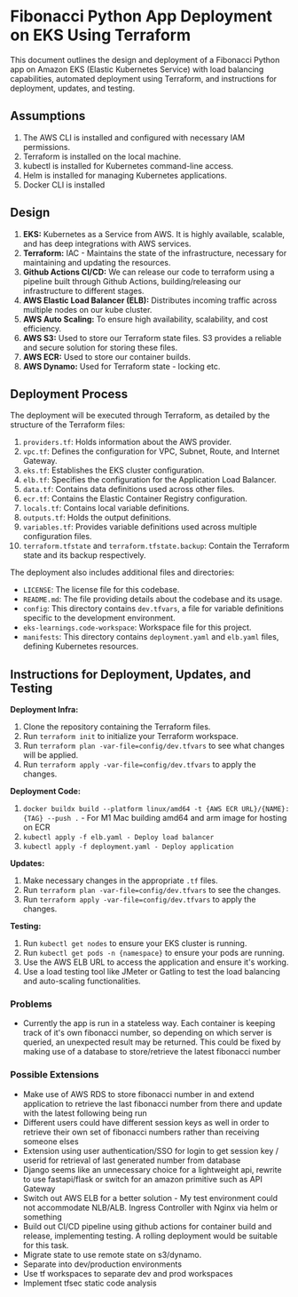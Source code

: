 # Fibonacci Python App Deployment on EKS Using Terraform

This document outlines the design and deployment of a Fibonacci Python app on Amazon EKS (Elastic Kubernetes Service) with load balancing capabilities, automated deployment using Terraform, and instructions for deployment, updates, and testing.

## Assumptions

1. The AWS CLI is installed and configured with necessary IAM permissions.
2. Terraform is installed on the local machine.
3. kubectl is installed for Kubernetes command-line access.
4. Helm is installed for managing Kubernetes applications.
5. Docker CLI is installed

## Design

1. **EKS:** Kubernetes as a Service from AWS. It is highly available, scalable, and has deep integrations with AWS services.
2. **Terraform:** IAC - Maintains the state of the infrastructure, necessary for maintaining and updating the resources.
3. **Github Actions CI/CD:** We can release our code to terraform using a pipeline built through Github Actions, building/releasing our infrastructure to different stages.
4. **AWS Elastic Load Balancer (ELB):** Distributes incoming traffic across multiple nodes on our kube cluster.
5. **AWS Auto Scaling:** To ensure high availability, scalability, and cost efficiency.
6. **AWS S3:** Used to store our Terraform state files. S3 provides a reliable and secure solution for storing these files.
7. **AWS ECR:** Used to store our container builds.
8. **AWS Dynamo:** Used for Terraform state - locking etc.

## Deployment Process

The deployment will be executed through Terraform, as detailed by the structure of the Terraform files:

1. `providers.tf`: Holds information about the AWS provider.
2. `vpc.tf`: Defines the configuration for VPC, Subnet, Route, and Internet Gateway.
3. `eks.tf`: Establishes the EKS cluster configuration.
4. `elb.tf`: Specifies the configuration for the Application Load Balancer.
5. `data.tf`: Contains data definitions used across other files.
6. `ecr.tf`: Contains the Elastic Container Registry configuration.
7. `locals.tf`: Contains local variable definitions.
8. `outputs.tf`: Holds the output definitions.
9. `variables.tf`: Provides variable definitions used across multiple configuration files.
10. `terraform.tfstate` and `terraform.tfstate.backup`: Contain the Terraform state and its backup respectively.

The deployment also includes additional files and directories:

- `LICENSE`: The license file for this codebase.
- `README.md`: The file providing details about the codebase and its usage.
- `config`: This directory contains `dev.tfvars`, a file for variable definitions specific to the development environment.
- `eks-learnings.code-workspace`: Workspace file for this project.
- `manifests`: This directory contains `deployment.yaml` and `elb.yaml` files, defining Kubernetes resources.

## Instructions for Deployment, Updates, and Testing

**Deployment Infra:**

1. Clone the repository containing the Terraform files.
2. Run `terraform init` to initialize your Terraform workspace.
3. Run `terraform plan -var-file=config/dev.tfvars` to see what changes will be applied.
4. Run `terraform apply -var-file=config/dev.tfvars` to apply the changes.

**Deployment Code:**

1. `docker buildx build --platform linux/amd64 -t {AWS ECR URL}/{NAME}:{TAG} --push .` - For M1 Mac building amd64 and arm image for hosting on ECR
2. `kubectl apply -f elb.yaml - Deploy load balancer`
3. `kubectl apply -f deployment.yaml - Deploy application`

**Updates:**

1. Make necessary changes in the appropriate `.tf` files.
2. Run `terraform plan -var-file=config/dev.tfvars` to see the changes.
3. Run `terraform apply -var-file=config/dev.tfvars` to apply the changes.

**Testing:**

1. Run `kubectl get nodes` to ensure your EKS cluster is running.
2. Run `kubectl get pods -n {namespace}` to ensure your pods are running.
3. Use the AWS ELB URL to access the application and ensure it's working.
4. Use a load testing tool like JMeter or Gatling to test the load balancing and auto-scaling functionalities.

### Problems

- Currently the app is run in a stateless way. Each container is keeping track of it's own fibonacci number, so depending on which server is queried, an unexpected result may be returned. This could be fixed by making use of a database to store/retrieve the latest fibonacci number

### Possible Extensions

- Make use of AWS RDS to store fibonacci number in and extend application to retrieve the last fibonacci number from there and update with the latest following being run
- Different users could have different session keys as well in order to retrieve their own set of fibonacci numbers rather than receiving someone elses
- Extension using user authentication/SSO for login to get session key / userid for retrieval of last generated number from database
- Django seems like an unnecessary choice for a lightweight api, rewrite to use fastapi/flask or switch for an amazon primitive such as API Gateway
- Switch out AWS ELB for a better solution - My test environment could not accommodate NLB/ALB. Ingress Controller with Nginx via helm or something
- Build out CI/CD pipeline using github actions for container build and release, implementing testing. A rolling deployment would be suitable for this task.
- Migrate state to use remote state on s3/dynamo.
- Separate into dev/production environments
- Use tf workspaces to separate dev and prod workspaces
- Implement tfsec static code analysis
